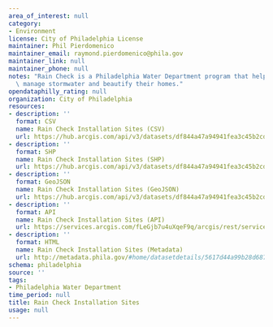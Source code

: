 ```yaml
---
area_of_interest: null
category:
- Environment
license: City of Philadelphia License
maintainer: Phil Pierdomenico
maintainer_email: raymond.pierdomenico@phila.gov
maintainer_link: null
maintainer_phone: null
notes: "Rain Check is a Philadelphia Water Department program that helps residents\
  \ manage stormwater and beautify their homes."
opendataphilly_rating: null
organization: City of Philadelphia
resources:
- description: ''
  format: CSV
  name: Rain Check Installation Sites (CSV)
  url: https://hub.arcgis.com/api/v3/datasets/df844a47a94941fea3c45b2cd60af5f9_0/downloads/data?format=csv&spatialRefId=3857&where=1%3D1
- description: ''
  format: SHP
  name: Rain Check Installation Sites (SHP)
  url: https://hub.arcgis.com/api/v3/datasets/df844a47a94941fea3c45b2cd60af5f9_0/downloads/data?format=shp&spatialRefId=3857&where=1%3D1
- description: ''
  format: GeoJSON
  name: Rain Check Installation Sites (GeoJSON)
  url: https://hub.arcgis.com/api/v3/datasets/df844a47a94941fea3c45b2cd60af5f9_0/downloads/data?format=shp&spatialRefId=3857&where=1%3D1
- description: ''
  format: API
  name: Rain Check Installation Sites (API)
  url: https://services.arcgis.com/fLeGjb7u4uXqeF9q/arcgis/rest/services/RainCheck_Installed/FeatureServer/0/query?outFields=*&where=1%3D1
- description: ''
  format: HTML
  name: Rain Check Installation Sites (Metadata)
  url: http://metadata.phila.gov/#home/datasetdetails/5617d44a99b28d6875595bee/representationdetails/561805edf061d8707502e48a/
schema: philadelphia
source: ''
tags:
- Philadelphia Water Department
time_period: null
title: Rain Check Installation Sites
usage: null
---
```

